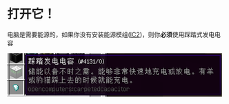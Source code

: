 # 打开它！

电脑是需要能源的，如果你没有安装能源模组([IC2](https://www.mcmod.cn/class/2.html))，则你**必须**使用踩踏式发电电容

![](/imgs/2-1.png)